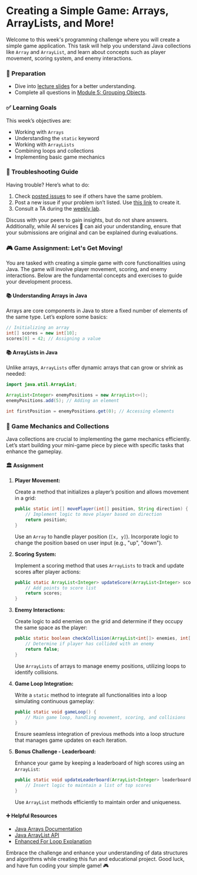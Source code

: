 # Creating a Simple Game: Arrays, ArrayLists, and More!

Welcome to this week's programming challenge where you will create a simple game application. This task will help you understand Java collections like `Array` and `ArrayList`, and learn about concepts such as player movement, scoring system, and enemy interactions.

### 📝 Preparation

- Dive into [lecture slides](https://docs.google.com/presentation/d/1qIjQ10Dy7RW00wit0Ud5vX_012pH_1chOcuvpkt03cg/edit#slide=id.p) for a better understanding.
- Complete all questions in [Module 5: Grouping Objects](https://qbl.sys.kth.se/sections/dd1337_programming/container/grouping_objects).

### ✅ Learning Goals

This week’s objectives are:

* Working with `Arrays`
* Understanding the `static` keyword
* Working with `ArrayLists`
* Combining loops and collections
* Implementing basic game mechanics

### 🚨 Troubleshooting Guide

Having trouble? Here’s what to do:

1. Check [posted issues](https://gits-15.sys.kth.se/inda-24/help/issues) to see if others have the same problem.
2. Post a new issue if your problem isn’t listed. Use [this link](https://gits-15.sys.kth.se/inda-24/help/issues/new) to create it.
3. Consult a TA during the [weekly lab](https://queue.csc.kth.se/Queue/INDA).

Discuss with your peers to gain insights, but do not share answers. Additionally, while AI services 🤖 can aid your understanding, ensure that your submissions are original and can be explained during evaluations.

### 🎮 Game Assignment: Let's Get Moving!

You are tasked with creating a simple game with core functionalities using Java. The game will involve player movement, scoring, and enemy interactions. Below are the fundamental concepts and exercises to guide your development process.

#### 📚 Understanding Arrays in Java

Arrays are core components in Java to store a fixed number of elements of the same type. Let’s explore some basics:

```java
// Initializing an array
int[] scores = new int[10];
scores[0] = 42; // Assigning a value
```

#### 📚 ArrayLists in Java

Unlike arrays, `ArrayLists` offer dynamic arrays that can grow or shrink as needed:

```java
import java.util.ArrayList;

ArrayList<Integer> enemyPositions = new ArrayList<>();
enemyPositions.add(5); // Adding an element

int firstPosition = enemyPositions.get(0); // Accessing elements
```

### 🔄 Game Mechanics and Collections

Java collections are crucial to implementing the game mechanics efficiently. Let’s start building your mini-game piece by piece with specific tasks that enhance the gameplay.

#### 🏛 Assignment

1. **Player Movement:**

   Create a method that initializes a player’s position and allows movement in a grid:

   ```java
   public static int[] movePlayer(int[] position, String direction) {
       // Implement logic to move player based on direction
       return position;
   }
   ```

   Use an `Array` to handle player position (`[x, y]`). Incorporate logic to change the position based on user input (e.g., "up", "down").

2. **Scoring System:**

   Implement a scoring method that uses `ArrayLists` to track and update scores after player actions:

   ```java
   public static ArrayList<Integer> updateScore(ArrayList<Integer> scores, int points) {
       // Add points to score list
       return scores;
   }
   ```

3. **Enemy Interactions:**

   Create logic to add enemies on the grid and determine if they occupy the same space as the player:

   ```java
   public static boolean checkCollision(ArrayList<int[]> enemies, int[] playerPos) {
       // Determine if player has collided with an enemy
       return false;
   }
   ```

   Use `ArrayLists` of arrays to manage enemy positions, utilizing loops to identify collisions.

4. **Game Loop Integration:**

   Write a `static` method to integrate all functionalities into a loop simulating continuous gameplay:

   ```java
   public static void gameLoop() {
       // Main game loop, handling movement, scoring, and collisions
   }
   ```

   Ensure seamless integration of previous methods into a loop structure that manages game updates on each iteration.

5. **Bonus Challenge - Leaderboard:**

   Enhance your game by keeping a leaderboard of high scores using an `ArrayList`:

   ```java
   public static void updateLeaderboard(ArrayList<Integer> leaderboard, int score) {
       // Insert logic to maintain a list of top scores
   }
   ```

   Use `ArrayList` methods efficiently to maintain order and uniqueness.

#### ➕ Helpful Resources

- [Java Arrays Documentation](https://docs.oracle.com/javase/tutorial/java/nutsandbolts/arrays.html)
- [Java ArrayList API](https://docs.oracle.com/en/java/javase/17/docs/api/java.base/java/util/ArrayList.html)
- [Enhanced For Loop Explanation](https://docs.oracle.com/javase/tutorial/java/nutsandbolts/for.html)

Embrace the challenge and enhance your understanding of data structures and algorithms while creating this fun and educational project. Good luck, and have fun coding your simple game! 🎮